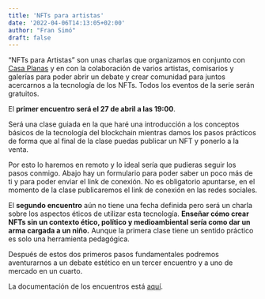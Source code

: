```yaml
---
title: 'NFTs para artistas'
date: '2022-04-06T14:13:05+02:00'
author: "Fran Simó"
draft: false
---
```

“NFTs para Artistas” son unas charlas que organizamos en conjunto con [Casa Planas](http://www.casaplanas.org/) y en con la colaboración de varios artistas, comisarios y galerías para poder abrir un debate y crear comunidad para juntos acercarnos a la tecnología de los NFTs. Todos los eventos de la serie serán gratuitos.

El **primer encuentro será el 27 de abril a las 19:00**.

Será una clase guiada en la que haré una introducción a los conceptos básicos de la tecnología del blockchain mientras damos los pasos prácticos de forma que al final de la clase puedas publicar un NFT y ponerlo a la venta.

Por esto lo haremos en remoto y lo ideal sería que pudieras seguir los pasos conmigo. Abajo hay un formulario para poder saber un poco más de ti y para poder enviar el link de conexión. No es obligatorio apuntarse, en el momento de la clase publicaremos el link de conexión en las redes sociales.

El **segundo encuentro** aún no tiene una fecha definida pero será un charla sobre los aspectos éticos de utilizar esta tecnología. **Enseñar cómo crear NFTs sin un contexto ético, político y medioambiental sería como dar un arma cargada a un niño.** Aunque la primera clase tiene un sentido práctico es solo una herramienta pedagógica.

Después de estos dos primeros pasos fundamentales podremos aventurarnos a un debate estético en un tercer encuentro y a uno de mercado en un cuarto.

La documentación de los encuentros está [aquí](https://nft-para-artistas.fransimo.info/).